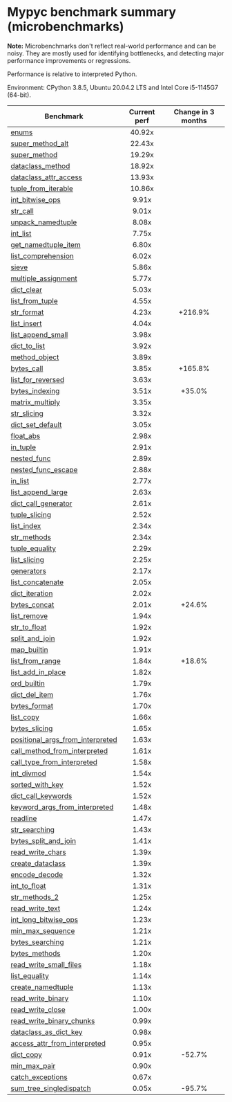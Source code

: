 # Mypyc benchmark summary (microbenchmarks)

**Note:** Microbenchmarks don't reflect real-world performance and can be noisy.
           They are mostly used for identifying bottlenecks, and detecting major performance
           improvements or regressions.

Performance is relative to interpreted Python.

Environment: CPython 3.8.5, Ubuntu 20.04.2 LTS and Intel Core i5-1145G7 (64-bit).

| Benchmark | Current perf | Change in 3 months |
| --- | :---: | :---: |
| [enums](benchmarks/enums.md) | 40.92x |  |
| [super_method_alt](benchmarks/super_method_alt.md) | 22.43x |  |
| [super_method](benchmarks/super_method.md) | 19.29x |  |
| [dataclass_method](benchmarks/dataclass_method.md) | 18.92x |  |
| [dataclass_attr_access](benchmarks/dataclass_attr_access.md) | 13.93x |  |
| [tuple_from_iterable](benchmarks/tuple_from_iterable.md) | 10.86x |  |
| [int_bitwise_ops](benchmarks/int_bitwise_ops.md) | 9.91x |  |
| [str_call](benchmarks/str_call.md) | 9.01x |  |
| [unpack_namedtuple](benchmarks/unpack_namedtuple.md) | 8.08x |  |
| [int_list](benchmarks/int_list.md) | 7.75x |  |
| [get_namedtuple_item](benchmarks/get_namedtuple_item.md) | 6.80x |  |
| [list_comprehension](benchmarks/list_comprehension.md) | 6.02x |  |
| [sieve](benchmarks/sieve.md) | 5.86x |  |
| [multiple_assignment](benchmarks/multiple_assignment.md) | 5.77x |  |
| [dict_clear](benchmarks/dict_clear.md) | 5.03x |  |
| [list_from_tuple](benchmarks/list_from_tuple.md) | 4.55x |  |
| [str_format](benchmarks/str_format.md) | 4.23x | +216.9% |
| [list_insert](benchmarks/list_insert.md) | 4.04x |  |
| [list_append_small](benchmarks/list_append_small.md) | 3.98x |  |
| [dict_to_list](benchmarks/dict_to_list.md) | 3.92x |  |
| [method_object](benchmarks/method_object.md) | 3.89x |  |
| [bytes_call](benchmarks/bytes_call.md) | 3.85x | +165.8% |
| [list_for_reversed](benchmarks/list_for_reversed.md) | 3.63x |  |
| [bytes_indexing](benchmarks/bytes_indexing.md) | 3.51x | +35.0% |
| [matrix_multiply](benchmarks/matrix_multiply.md) | 3.35x |  |
| [str_slicing](benchmarks/str_slicing.md) | 3.32x |  |
| [dict_set_default](benchmarks/dict_set_default.md) | 3.05x |  |
| [float_abs](benchmarks/float_abs.md) | 2.98x |  |
| [in_tuple](benchmarks/in_tuple.md) | 2.91x |  |
| [nested_func](benchmarks/nested_func.md) | 2.89x |  |
| [nested_func_escape](benchmarks/nested_func_escape.md) | 2.88x |  |
| [in_list](benchmarks/in_list.md) | 2.77x |  |
| [list_append_large](benchmarks/list_append_large.md) | 2.63x |  |
| [dict_call_generator](benchmarks/dict_call_generator.md) | 2.61x |  |
| [tuple_slicing](benchmarks/tuple_slicing.md) | 2.52x |  |
| [list_index](benchmarks/list_index.md) | 2.34x |  |
| [str_methods](benchmarks/str_methods.md) | 2.34x |  |
| [tuple_equality](benchmarks/tuple_equality.md) | 2.29x |  |
| [list_slicing](benchmarks/list_slicing.md) | 2.25x |  |
| [generators](benchmarks/generators.md) | 2.17x |  |
| [list_concatenate](benchmarks/list_concatenate.md) | 2.05x |  |
| [dict_iteration](benchmarks/dict_iteration.md) | 2.02x |  |
| [bytes_concat](benchmarks/bytes_concat.md) | 2.01x | +24.6% |
| [list_remove](benchmarks/list_remove.md) | 1.94x |  |
| [str_to_float](benchmarks/str_to_float.md) | 1.92x |  |
| [split_and_join](benchmarks/split_and_join.md) | 1.92x |  |
| [map_builtin](benchmarks/map_builtin.md) | 1.91x |  |
| [list_from_range](benchmarks/list_from_range.md) | 1.84x | +18.6% |
| [list_add_in_place](benchmarks/list_add_in_place.md) | 1.82x |  |
| [ord_builtin](benchmarks/ord_builtin.md) | 1.79x |  |
| [dict_del_item](benchmarks/dict_del_item.md) | 1.76x |  |
| [bytes_format](benchmarks/bytes_format.md) | 1.70x |  |
| [list_copy](benchmarks/list_copy.md) | 1.66x |  |
| [bytes_slicing](benchmarks/bytes_slicing.md) | 1.65x |  |
| [positional_args_from_interpreted](benchmarks/positional_args_from_interpreted.md) | 1.63x |  |
| [call_method_from_interpreted](benchmarks/call_method_from_interpreted.md) | 1.61x |  |
| [call_type_from_interpreted](benchmarks/call_type_from_interpreted.md) | 1.58x |  |
| [int_divmod](benchmarks/int_divmod.md) | 1.54x |  |
| [sorted_with_key](benchmarks/sorted_with_key.md) | 1.52x |  |
| [dict_call_keywords](benchmarks/dict_call_keywords.md) | 1.52x |  |
| [keyword_args_from_interpreted](benchmarks/keyword_args_from_interpreted.md) | 1.48x |  |
| [readline](benchmarks/readline.md) | 1.47x |  |
| [str_searching](benchmarks/str_searching.md) | 1.43x |  |
| [bytes_split_and_join](benchmarks/bytes_split_and_join.md) | 1.41x |  |
| [read_write_chars](benchmarks/read_write_chars.md) | 1.39x |  |
| [create_dataclass](benchmarks/create_dataclass.md) | 1.39x |  |
| [encode_decode](benchmarks/encode_decode.md) | 1.32x |  |
| [int_to_float](benchmarks/int_to_float.md) | 1.31x |  |
| [str_methods_2](benchmarks/str_methods_2.md) | 1.25x |  |
| [read_write_text](benchmarks/read_write_text.md) | 1.24x |  |
| [int_long_bitwise_ops](benchmarks/int_long_bitwise_ops.md) | 1.23x |  |
| [min_max_sequence](benchmarks/min_max_sequence.md) | 1.21x |  |
| [bytes_searching](benchmarks/bytes_searching.md) | 1.21x |  |
| [bytes_methods](benchmarks/bytes_methods.md) | 1.20x |  |
| [read_write_small_files](benchmarks/read_write_small_files.md) | 1.18x |  |
| [list_equality](benchmarks/list_equality.md) | 1.14x |  |
| [create_namedtuple](benchmarks/create_namedtuple.md) | 1.13x |  |
| [read_write_binary](benchmarks/read_write_binary.md) | 1.10x |  |
| [read_write_close](benchmarks/read_write_close.md) | 1.00x |  |
| [read_write_binary_chunks](benchmarks/read_write_binary_chunks.md) | 0.99x |  |
| [dataclass_as_dict_key](benchmarks/dataclass_as_dict_key.md) | 0.98x |  |
| [access_attr_from_interpreted](benchmarks/access_attr_from_interpreted.md) | 0.95x |  |
| [dict_copy](benchmarks/dict_copy.md) | 0.91x | -52.7% |
| [min_max_pair](benchmarks/min_max_pair.md) | 0.90x |  |
| [catch_exceptions](benchmarks/catch_exceptions.md) | 0.67x |  |
| [sum_tree_singledispatch](benchmarks/sum_tree_singledispatch.md) | 0.05x | -95.7% |
